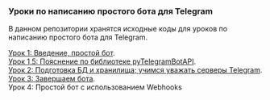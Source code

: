 ### Уроки по написанию простого бота для Telegram

В данном репозитории хранятся исходные коды для уроков по написанию простого бота для Telegram.

[Урок 1: Введение, простой бот](http://goo.gl/PcN5Uh).   
[Урок 1,5: Пояснение по библиотеке pyTelegramBotAPI](http://goo.gl/hpRIn5).  
[Урок 2: Подготовка БД и хранилища; учимся уважать серверы Telegram](http://goo.gl/cA0xCX).  
[Урок 3: Завершаем бота](http://goo.gl/6HV63C).  
Урок 4: Простой бот с использованием Webhooks  